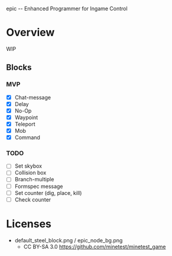 
epic -- Enhanced Programmer for Ingame Control

# Overview

WIP

## Blocks

### MVP

* [x] Chat-message
* [x] Delay
* [x] No-Op
* [x] Waypoint
* [x] Teleport
* [x] Mob
* [x] Command

### TODO

* [ ] Set skybox
* [ ] Collision box
* [ ] Branch-multiple
* [ ] Formspec message
* [ ] Set counter (dig, place, kill)
* [ ] Check counter

# Licenses

* default_steel_block.png / epic_node_bg.png
  * CC BY-SA 3.0 https://github.com/minetest/minetest_game
